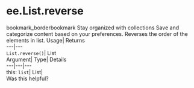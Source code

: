  
#  ee.List.reverse 
bookmark_borderbookmark Stay organized with collections  Save and categorize content based on your preferences.
Reverses the order of the elements in list. 
Usage| Returns  
---|---  
`List.reverse()`| List  
Argument| Type| Details  
---|---|---  
this: `list`| List|   
Was this helpful?
